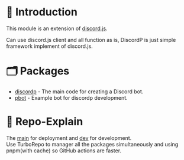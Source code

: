 # 📖 Introduction

This module is an extension of [discord.js](https://github.com/discordjs/discord.js).

Can use discord.js client and all function as is, DiscordP is just simple framework implement of discord.js.

# 🗂 Packages

- [discordp](packages/discordp) - The main code for creating a Discord bot.
- [pbot](packages/pbot) - Example bot for discordp development.

# 🌊 Repo-Explain

The [main](https://github.com/PleahMaCaka/discordp/tree/main) for deployment
and [dev](https://github.com/PleahMaCaKa/discordp/tree/dev) for development.  
Use TurboRepo to manager all the packages simultaneously and using pnpm(with cache) so GitHub actions are faster. 